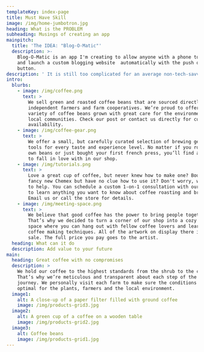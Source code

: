 ```yaml
---
templateKey: index-page
title: Must Have Skill
image: /img/home-jumbotron.jpg
heading: What is the PROBLEM
subheading: Musings of creating an app
mainpitch:
  title: 'The IDEA: "Blog-O-Matic"'
  description: >-
    Blog-O-Matic is an app I'm creating to allow anyone with a phone to create
    and launch a custom blogging website  automatically with the push of a
    button.
description: ' It is still too complicated for an average non-tech-savvy person to use their phone to generate a professional blog with a custom domain, use text or speech to publish an article, and then generate social cards that post a link for anyone to view.   2019 has shown that documenting anything related to someones passion or lifestyle  in the form of a website-blog or podcast is valuable for anyone. Blogs from people just learning to code have been treated like resumes and landed jobs.'
intro:
  blurbs:
    - image: /img/coffee.png
      text: >
        We sell green and roasted coffee beans that are sourced directly from
        independent farmers and farm cooperatives. We’re proud to offer a
        variety of coffee beans grown with great care for the environment and
        local communities. Check our post or contact us directly for current
        availability.
    - image: /img/coffee-gear.png
      text: >
        We offer a small, but carefully curated selection of brewing gear and
        tools for every taste and experience level. No matter if you roast your
        own beans or just bought your first french press, you’ll find a gadget
        to fall in love with in our shop.
    - image: /img/tutorials.png
      text: >
        Love a great cup of coffee, but never knew how to make one? Bought a
        fancy new Chemex but have no clue how to use it? Don't worry, we’re here
        to help. You can schedule a custom 1-on-1 consultation with our baristas
        to learn anything you want to know about coffee roasting and brewing.
        Email us or call the store for details.
    - image: /img/meeting-space.png
      text: >
        We believe that good coffee has the power to bring people together.
        That’s why we decided to turn a corner of our shop into a cozy meeting
        space where you can hang out with fellow coffee lovers and learn about
        coffee making techniques. All of the artwork on display there is for
        sale. The full price you pay goes to the artist.
  heading: What can it do
  description: Add value to your future
main:
  heading: Great coffee with no compromises
  description: >
    We hold our coffee to the highest standards from the shrub to the cup.
    That’s why we’re meticulous and transparent about each step of the coffee’s
    journey. We personally visit each farm to make sure the conditions are
    optimal for the plants, farmers and the local environment.
  image1:
    alt: A close-up of a paper filter filled with ground coffee
    image: /img/products-grid3.jpg
  image2:
    alt: A green cup of a coffee on a wooden table
    image: /img/products-grid2.jpg
  image3:
    alt: Coffee beans
    image: /img/products-grid1.jpg
---
```


